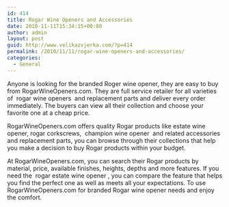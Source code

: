```yaml
---
id: 414
title: Rogar Wine Openers and Accessories
date: 2010-11-11T15:34:15+00:00
author: admin
layout: post
guid: http://www.velikazvjerka.com/?p=414
permalink: /2010/11/11/rogar-wine-openers-and-accessories/
categories:
  - General
---
```

Anyone is looking for the branded Roger wine opener, they are easy to buy from RogarWineOpeners.com. They are full service retailer for all varieties of &nbsp;rogar wine openers&nbsp; and replacement parts and deliver every order immediately. The buyers can view all their collection and choose your favorite one at a cheap price.

RogarWineOpeners.com offers quality Rogar products like estate wine opener, rogar corkscrews, &nbsp;champion wine opener&nbsp; and related accessories and replacement parts, you can browse through their collections that help you make a decision to buy Rogar products within your budget.

At RogarWineOpeners.com, you can search their Rogar products by material, price, available finishes, heights, depths and more features. If you need the &nbsp;rogar estate wine opener&nbsp;, you can compare the feature that helps you find the perfect one as well as meets all your expectations. To use RogarWineOpeners.com for branded Rogar wine opener needs and enjoy the comfort.